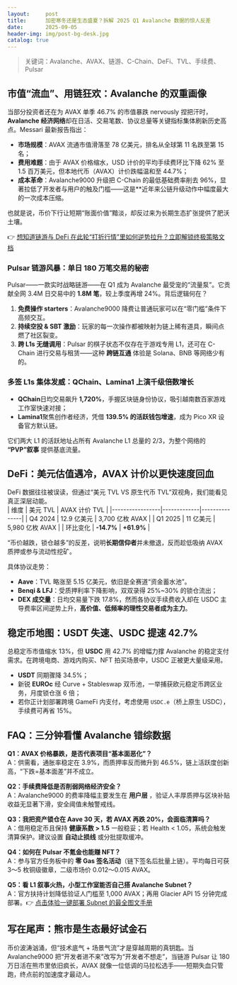 ```yaml
---
layout:     post
title:      加密寒冬还是生态盛夏？拆解 2025 Q1 Avalanche 数据的惊人反差
date:       2025-09-05
header-img: img/post-bg-desk.jpg
catalog: true
---
```


> 关键词：Avalanche、AVAX、链游、C-Chain、DeFi、TVL、手续费、Pulsar

## 市值“流血”、用链狂欢：Avalanche 的双重画像
当部分投资者还在为 AVAX 单季 46.7% 的市值暴跌 nervously 捏把汗时，**Avalanche 经济网络**却在日活、交易笔数、协议总量等关键指标集体刷新历史高点。Messari 最新报告指出：  
- **市场规模**：AVAX 流通市值滑落至 78 亿美元，排名从全球第 11 名跌至第 15 名；  
- **费用难题**：由于 AVAX 价格缩水，USD 计价的平均手续费环比下降 62% 至 1.5 百万美元，但本地代币（AVAX）计价跌幅温和至 44.7%；  
- **成本革命**：Avalanche9000 升级把 C-Chain 的最低基础费率削去 96%，显著拉低了开发者与用户的触及门槛——这是**近年来公链升级动作中幅度最大的一次成本压缩。  

也就是说，币价下行让短期“账面价值”黯淡，却反过来为长期生态扩张提供了肥沃土壤。  

👉 [想知道链游与 DeFi 在此轮“打折行情”里如何逆势拉升？立即解锁终极策略文档](https://okxdog.com/)

### Pulsar 链游风暴：单日 180 万笔交易的秘密  
Pulsar——一款实时战略链游——在 Q1 成为 Avalanche 最受宠的“流量泵”。它贡献全网 3.4M 日交易中的 **1.8M 笔**，较上季度再增 24%。背后逻辑何在？  
1. **免费操作 starters**：Avalanche9000 降费让普通玩家可以在“零门槛”条件下高频交互。  
2. **持续空投 & SBT 激励**：玩家的每一次操作都被映射为链上稀有道具，瞬间点燃了社区裂变。  
3. **跨 L1s 无缝调用**：Pulsar 的棋子状态不仅存在于游戏专用 L1，还可在 C-Chain 进行交易与租赁——这种 **跨链互通** 体验是 Solana、BNB 等网络少有的。  

### 多签 L1s 集体发威：QChain、Lamina1 上演千级倍数增长  
- **QChain**日均交易飙升 **1,720%**，手握区块链身份协议，吸引越南数百家游戏工作室快速对接；  
- **Lamina1**聚焦创作者经济，凭借 **139.5% 的活跃钱包增速**，成为 Pico XR 设备官方默认链。  

它们两大 L1 的活跃地址占所有 Avalanche L1 总量的 2/3，为整个网络的 **“PVP”叙事** 提供基底流量。

## DeFi：美元估值遇冷，AVAX 计价以更快速度回血  
DeFi 数据往往被误读，但通过“美元 TVL VS 原生代币 TVL”双视角，我们能看见真正深层动能。  
| 维度            | 美元 TVL    | AVAX 计价 TVL |
|-----------------|-------------|---------------|
| Q4 2024         | 12.9 亿美元 | 3,700 亿枚 AVAX |
| Q1 2025         | 11 亿美元   | 5,980 亿枚 AVAX |
| 环比变化        | **-14.7%**  | **+61.9%** |

“币价越跌，锁仓越多”的反差，说明**长期信仰者**并未撤退，反而趁低吸纳 AVAX 质押或参与流动性挖矿。  

具体协议走势：  
- **Aave**：TVL 略涨至 5.15 亿美元，依旧是全赛道“资金蓄水池”。  
- **Benqi & LFJ**：受质押利率下降影响，双双录得 25%~30% 的锁仓流出；  
- **DEX 成交量**：日均交易量下跌 17.8%，然而各协议手续费收入却在 USDC 主导费率区间逆势上升，**高价值、低频率的理性交易者成为主力**。

## 稳定币地图：USDT 失速、USDC 提速 42.7%  
总稳定币市值缩水 13%，但 **USDC** 用 42.7% 的增幅力撑 Avalanche 的稳定支付需求。在跨境电商、游戏内购买、NFT 拍买场景中，USDC 正被更大量级采用。  
- **USDT** 同期骤降 34.5%；  
- 新锐 **EUROc** 经 Curve + Stableswap 双币池，一举捕获欧元稳定币跨区业务，月度锁仓涨 6 倍；  
- 若你正计划部署跨境 GameFi 内支付，考虑使用 `USDC.e`（桥上原生 USDC），手续费可再省 15%。

## FAQ：三分钟看懂 Avalanche 错综数据

**Q1：AVAX 价格暴跌，是否代表项目“基本面恶化”？**  
A：供需看，通胀率稳定在 3.9%，而质押率反而微升到 46.5%，链上活跃度创新高，“下跌=基本面差”并不成立。  

**Q2：手续费降低是否削弱网络经济安全？**  
A：Avalanche9000 的费率降幅主要发生在 **用户层** ，验证人丰厚质押与区块补贴收益无显著下滑，安全阈值未触警戒线。  

**Q3：我把资产锁仓在 Aave 30 天，若 AVAX 再跌 20%，会面临清算吗？**  
A：借用稳定币且保持 **健康系数 > 1.5** 一般稳妥；若 Health < 1.05，系统会触发清算保护。建议设置 **自动止损线** 或分批提取缓冲。  

**Q4：如何在 Pulsar 不氪金也能赚 NFT？**  
A：参与官方任务板中的 **零 Gas 签名活动**（链下签名后批量上链）。平均每日可获 3～5 枚铜级徽章，二级市场价 0.012～0.015 AVAX。  

**Q5：看 L1 叙事火热，小型工作室能否自己搭 Avalanche Subnet？**  
A：官方扶持计划降低验证人门槛至 1,000 AVAX；再用 Glacier API 15 分钟完成部署。👉 [点击体验一键部署 Subnet 的最全图文手册](https://okxdog.com/)  

## 写在尾声：熊市是生态最好试金石
币价波涛汹涌，但“技术底气 + 场景气流”才是穿越周期的真钥匙。当 Avalanche9000 把“开发者进不来”改写为“开发者不想走”，当链游 Pulsar 让 180 万日活在熊市里依旧疯长，AVAX 就像一位低调的马拉松选手——短期失血只管跑，终点前的加速度才最动人。